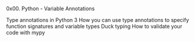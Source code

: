 0x00. Python - Variable Annotations

Type annotations in Python 3
How you can use type annotations to specify function signatures and variable types
Duck typing
How to validate your code with mypy
